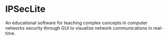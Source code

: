 # IPSecLite
An educational software for teaching complex concepts in computer networks security through GUI to visualize network communications in real-time.
